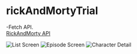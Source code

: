 # rickAndMortyTrial

-Fetch API. <br/>
[RickAndMorty API](https://rickandmortyapi.com/api/episode) <br/>

![List Screen](https://github.com/EditChar/rickAndMortyTrial/assets/104402618/6035106b-ddba-4d46-bf04-bf6329a5b426) ![Episode Screen](https://github.com/EditChar/rickAndMortyTrial/assets/104402618/c459a312-1681-4c14-8ab8-4b09596db89d) 
![Character Detail](https://github.com/EditChar/rickAndMortyTrial/assets/104402618/c70e228d-9646-4ab7-91d8-ae31b3c4f6e3)




